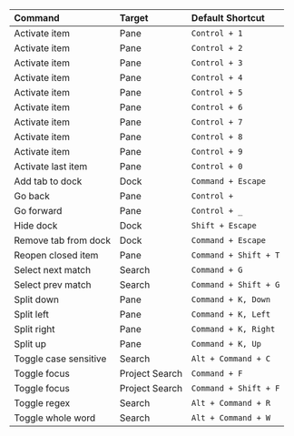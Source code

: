 | **Command**           | **Target**     | **Default Shortcut**  |
| :-------------------- | :------------- | :-------------------- |
| Activate item         | Pane           | `Control + 1`         |
| Activate item         | Pane           | `Control + 2`         |
| Activate item         | Pane           | `Control + 3`         |
| Activate item         | Pane           | `Control + 4`         |
| Activate item         | Pane           | `Control + 5`         |
| Activate item         | Pane           | `Control + 6`         |
| Activate item         | Pane           | `Control + 7`         |
| Activate item         | Pane           | `Control + 8`         |
| Activate item         | Pane           | `Control + 9`         |
| Activate last item    | Pane           | `Control + 0`         |
| Add tab to dock       | Dock           | `Command + Escape`    |
| Go back               | Pane           | `Control + `          |
| Go forward            | Pane           | `Control + _`         |
| Hide dock             | Dock           | `Shift + Escape`      |
| Remove tab from dock  | Dock           | `Command + Escape`    |
| Reopen closed item    | Pane           | `Command + Shift + T` |
| Select next match     | Search         | `Command + G`         |
| Select prev match     | Search         | `Command + Shift + G` |
| Split down            | Pane           | `Command + K, Down`   |
| Split left            | Pane           | `Command + K, Left`   |
| Split right           | Pane           | `Command + K, Right`  |
| Split up              | Pane           | `Command + K, Up`     |
| Toggle case sensitive | Search         | `Alt + Command + C`   |
| Toggle focus          | Project Search | `Command + F`         |
| Toggle focus          | Project Search | `Command + Shift + F` |
| Toggle regex          | Search         | `Alt + Command + R`   |
| Toggle whole word     | Search         | `Alt + Command + W`   |
